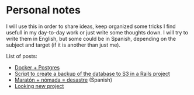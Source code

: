 # Personal notes

I will use this in order to share ideas, keep organized some tricks I find usefull in my day-to-day work or just write some thoughts down. 
I will try to write them in English, but some could be in Spanish, depending on the subject and target (if it is another than just me).

List of posts:

* [Docker + Postgres](posts/postgres_docker.md)
* [Script to create a backup of the database to S3 in a Rails project](posts/script_db_backup.md)
* [Maratón + nómada = desastre](posts/maraton_fallida.md) (Spanish)
* [Looking new project](posts/looking_new_project.md)

